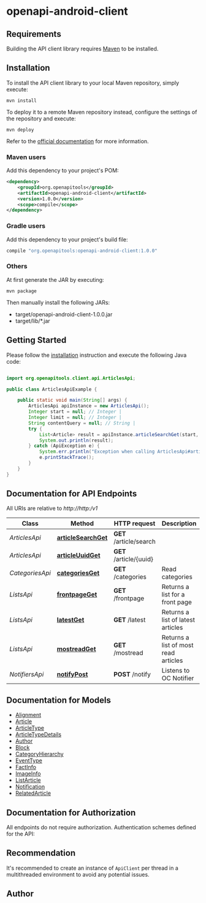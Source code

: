 # openapi-android-client

## Requirements

Building the API client library requires [Maven](https://maven.apache.org/) to be installed.

## Installation

To install the API client library to your local Maven repository, simply execute:

```shell
mvn install
```

To deploy it to a remote Maven repository instead, configure the settings of the repository and execute:

```shell
mvn deploy
```

Refer to the [official documentation](https://maven.apache.org/plugins/maven-deploy-plugin/usage.html) for more information.

### Maven users

Add this dependency to your project's POM:

```xml
<dependency>
    <groupId>org.openapitools</groupId>
    <artifactId>openapi-android-client</artifactId>
    <version>1.0.0</version>
    <scope>compile</scope>
</dependency>
```

### Gradle users

Add this dependency to your project's build file:

```groovy
compile "org.openapitools:openapi-android-client:1.0.0"
```

### Others

At first generate the JAR by executing:

    mvn package

Then manually install the following JARs:

- target/openapi-android-client-1.0.0.jar
- target/lib/*.jar

## Getting Started

Please follow the [installation](#installation) instruction and execute the following Java code:

```java

import org.openapitools.client.api.ArticlesApi;

public class ArticlesApiExample {

    public static void main(String[] args) {
        ArticlesApi apiInstance = new ArticlesApi();
        Integer start = null; // Integer | 
        Integer limit = null; // Integer | 
        String contentQuery = null; // String | 
        try {
            List<Article> result = apiInstance.articleSearchGet(start, limit, contentQuery);
            System.out.println(result);
        } catch (ApiException e) {
            System.err.println("Exception when calling ArticlesApi#articleSearchGet");
            e.printStackTrace();
        }
    }
}

```

## Documentation for API Endpoints

All URIs are relative to *http://http:/v1*

Class | Method | HTTP request | Description
------------ | ------------- | ------------- | -------------
*ArticlesApi* | [**articleSearchGet**](docs/ArticlesApi.md#articleSearchGet) | **GET** /article/search | 
*ArticlesApi* | [**articleUuidGet**](docs/ArticlesApi.md#articleUuidGet) | **GET** /article/{uuid} | 
*CategoriesApi* | [**categoriesGet**](docs/CategoriesApi.md#categoriesGet) | **GET** /categories | Read categories
*ListsApi* | [**frontpageGet**](docs/ListsApi.md#frontpageGet) | **GET** /frontpage | Returns a list for a front page
*ListsApi* | [**latestGet**](docs/ListsApi.md#latestGet) | **GET** /latest | Returns a list of latest articles
*ListsApi* | [**mostreadGet**](docs/ListsApi.md#mostreadGet) | **GET** /mostread | Returns a list of most read articles
*NotifiersApi* | [**notifyPost**](docs/NotifiersApi.md#notifyPost) | **POST** /notify | Listens to OC Notifier


## Documentation for Models

 - [Alignment](docs/Alignment.md)
 - [Article](docs/Article.md)
 - [ArticleType](docs/ArticleType.md)
 - [ArticleTypeDetails](docs/ArticleTypeDetails.md)
 - [Author](docs/Author.md)
 - [Block](docs/Block.md)
 - [CategoryHierarchy](docs/CategoryHierarchy.md)
 - [EventType](docs/EventType.md)
 - [FactInfo](docs/FactInfo.md)
 - [ImageInfo](docs/ImageInfo.md)
 - [ListArticle](docs/ListArticle.md)
 - [Notification](docs/Notification.md)
 - [RelatedArticle](docs/RelatedArticle.md)


## Documentation for Authorization

All endpoints do not require authorization.
Authentication schemes defined for the API:

## Recommendation

It's recommended to create an instance of `ApiClient` per thread in a multithreaded environment to avoid any potential issues.

## Author




